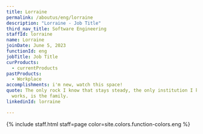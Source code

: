 ```yaml
---
title: Lorraine
permalink: /aboutus/eng/lorraine
description: "Lorraine - Job Title"
third_nav_title: Software Engineering
staffId: lorraine
name: Lorraine
joinDate: June 5, 2023
functionId: eng
jobTitle: Job Title
curProducts:
  - currentProducts
pastProducts:
  - Workplace
accomplishments: i'm new, watch this space!
quote: The only rock I know that stays steady, the only institution I know that
  works, is the family.
linkedinId: lorraine

---
```


{% include staff.html staff=page color=site.colors.function-colors.eng %}
